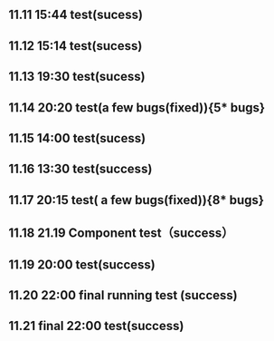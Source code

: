 11.11 15:44 test(sucess)
-------------

11.12 15:14 test(sucess)
-------------

11.13  19:30 test(sucess)
-------------

11.14 20:20 test(a few bugs(fixed)){5* bugs}
------------

11.15 14:00 test(sucess)
------------

11.16 13:30 test(success)
------------

11.17 20:15 test( a few bugs(fixed)){8* bugs}
--------------

11.18 21.19  Component test（success）
------------

11.19 20:00 test(success) 
------------

11.20 22:00 final running test (success)
------------

11.21 final 22:00  test(success)
------------
